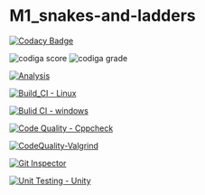 # M1_snakes-and-ladders



[![Codacy Badge](https://app.codacy.com/project/badge/Grade/05e823b7789844f9a87544b8fc96a2b8)](https://www.codacy.com/gh/GANGABHAVANIDONDAPATI/M1_snakes-and-ladders/dashboard?utm_source=github.com&amp;utm_medium=referral&amp;utm_content=GANGABHAVANIDONDAPATI/M1_snakes-and-ladders&amp;utm_campaign=Badge_Grade)



![codiga score](https://api.codiga.io/project/32443/score/svg)
![codiga grade](https://api.codiga.io/project/32443/status/svg)

[![Analysis](https://github.com/GANGABHAVANIDONDAPATI/M1_snakes-and-ladders/actions/workflows/Analysis.yml/badge.svg)](https://github.com/GANGABHAVANIDONDAPATI/M1_snakes-and-ladders/actions/workflows/Analysis.yml)

[![Build_CI - Linux](https://github.com/GANGABHAVANIDONDAPATI/M1_snakes-and-ladders/actions/workflows/Linux.yml/badge.svg)](https://github.com/GANGABHAVANIDONDAPATI/M1_snakes-and-ladders/actions/workflows/Linux.yml)

[![Bulid CI - windows](https://github.com/GANGABHAVANIDONDAPATI/M1_snakes-and-ladders/actions/workflows/Windows.yml/badge.svg)](https://github.com/GANGABHAVANIDONDAPATI/M1_snakes-and-ladders/actions/workflows/Windows.yml)

[![Code Quality - Cppcheck](https://github.com/GANGABHAVANIDONDAPATI/M1_snakes-and-ladders/actions/workflows/c-cpp.yml/badge.svg)](https://github.com/GANGABHAVANIDONDAPATI/M1_snakes-and-ladders/actions/workflows/c-cpp.yml)

[![CodeQuality-Valgrind](https://github.com/GANGABHAVANIDONDAPATI/M1_snakes-and-ladders/actions/workflows/Valgrind.yml/badge.svg)](https://github.com/GANGABHAVANIDONDAPATI/M1_snakes-and-ladders/actions/workflows/Valgrind.yml)

[![Git Inspector](https://github.com/GANGABHAVANIDONDAPATI/M1_snakes-and-ladders/actions/workflows/gitinsepector.yml/badge.svg)](https://github.com/GANGABHAVANIDONDAPATI/M1_snakes-and-ladders/actions/workflows/gitinsepector.yml)

[![Unit Testing - Unity](https://github.com/GANGABHAVANIDONDAPATI/M1_snakes-and-ladders/actions/workflows/unit-test.yml/badge.svg)](https://github.com/GANGABHAVANIDONDAPATI/M1_snakes-and-ladders/actions/workflows/unit-test.yml)

